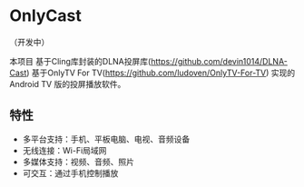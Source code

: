 # OnlyCast

（开发中）

本项目
基于Cling库封装的DLNA投屏库(https://github.com/devin1014/DLNA-Cast)
基于OnlyTV For TV(https://github.com/ludoven/OnlyTV-For-TV)
实现的 Android TV 版的投屏播放软件。


## 特性

- 多平台支持：手机、平板电脑、电视、音频设备
- 无线连接：Wi-Fi局域网
- 多媒体支持：视频、音频、照片
- 可交互：通过手机控制播放


